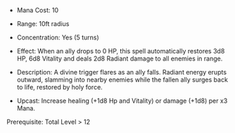 - Mana Cost: 10
    
- Range: 10ft radius
    
- Concentration: Yes (5 turns)
    
- Effect: When an ally drops to 0 HP, this spell automatically restores 3d8 HP, 6d8 Vitality and deals 2d8 Radiant damage to all enemies in range.
    
- Description: A divine trigger flares as an ally falls. Radiant energy erupts outward, slamming into nearby enemies while the fallen ally surges back to life, restored by holy force.
    
- Upcast: Increase healing (+1d8 Hp and Vitality) or damage (+1d8) per x3 Mana.
    

Prerequisite: Total Level > 12